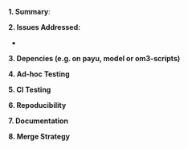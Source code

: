 **1. Summary**:
<!-- summarise the changes -->

**2. Issues Addressed:**
<!-- Add links to github issue(s) this is related to -->
-

**3. Depencies (e.g. on payu, model or om3-scripts)**
<!-- Describe if this change only works with new payu / model / om3-scripts / dependency versions -->

**4. Ad-hoc Testing**
<!-- What ad-hoc testing was done. How are you convinced this is correct? -->

**5. CI Testing**
<!-- Has the CI-testing been run? Link to results -->

**6. Repoducibility**
<!-- Is this reproducable with the previous commit? (If not, why not?) -->

**7. Documentation**
<!--Does this impact documentation? Has the wiki been updated?-->

**8. Merge Strategy**
<!-- What is the planned merge strategy (Rebase and merge, or squash) ?
If rebase and merge, link to the related issue in the commit description -->
